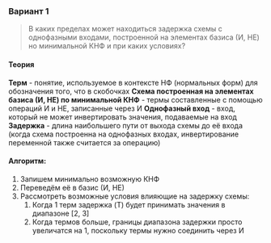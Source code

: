 ### Вариант 1
> В каких пределах может находиться задержка схемы с однофазными входами, построенной на элементах базиса (И, НЕ) но минимальной КНФ и при каких условиях?
#### Теория
**Терм** - понятие, используемое в контексте НФ (нормальных форм) для обозначения того, что в скобочках
**Схема построенная на элементах базиса (И, НЕ) по минимальной КНФ** - термы составленные с помощью операций И и НЕ, записанные через И
**Однофазный вход** - вход, который не может инвертировать значения, подаваемые на вход
**Задержка** - длина наибольшего пути от выхода схемы до её входа (когда схема построенна на однофазных входах, инвертирование переменной также считается за операцию)

#### Алгоритм:
1. Запишем минимально возможную КНФ
2. Переведём её в базис (И, НЕ)
3. Рассмотреть возможные условия влияющие на задержку схемы:
	1. Когда 1 терм задержка (T) будет принимать значения в диапазоне \[2, 3\]
	2. Когда термов больше, границы диапазона задержки просто увеличатся на 1, поскольку термы нужно соединить через И